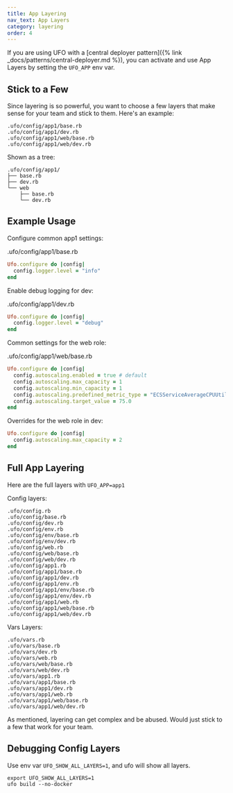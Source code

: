```yaml
---
title: App Layering
nav_text: App Layers
category: layering
order: 4
---
```


If you are using UFO with a [central deployer pattern]({% link _docs/patterns/central-deployer.md %}), you can activate and use App Layers by setting the `UFO_APP` env var.

## Stick to a Few

Since layering is so powerful, you want to choose a few layers that make sense for your team and stick to them. Here's an example:

    .ufo/config/app1/base.rb
    .ufo/config/app1/dev.rb
    .ufo/config/app1/web/base.rb
    .ufo/config/app1/web/dev.rb

Shown as a tree:

    .ufo/config/app1/
    ├── base.rb
    ├── dev.rb
    └── web
        ├── base.rb
        └── dev.rb

## Example Usage

Configure common app1 settings:

.ufo/config/app1/base.rb

```ruby
Ufo.configure do |config|
  config.logger.level = "info"
end
```

Enable debug logging for dev:

.ufo/config/app1/dev.rb

```ruby
Ufo.configure do |config|
  config.logger.level = "debug"
end
```

Common settings for the web role:

.ufo/config/app1/web/base.rb

```ruby
Ufo.configure do |config|
  config.autoscaling.enabled = true # default
  config.autoscaling.max_capacity = 1
  config.autoscaling.min_capacity = 1
  config.autoscaling.predefined_metric_type = "ECSServiceAverageCPUUtilization"
  config.autoscaling.target_value = 75.0
end
```

Overrides for the web role in dev:


```ruby
Ufo.configure do |config|
  config.autoscaling.max_capacity = 2
end
```

## Full App Layering

Here are the full layers with `UFO_APP=app1`

Config layers:

    .ufo/config.rb
    .ufo/config/base.rb
    .ufo/config/dev.rb
    .ufo/config/env.rb
    .ufo/config/env/base.rb
    .ufo/config/env/dev.rb
    .ufo/config/web.rb
    .ufo/config/web/base.rb
    .ufo/config/web/dev.rb
    .ufo/config/app1.rb
    .ufo/config/app1/base.rb
    .ufo/config/app1/dev.rb
    .ufo/config/app1/env.rb
    .ufo/config/app1/env/base.rb
    .ufo/config/app1/env/dev.rb
    .ufo/config/app1/web.rb
    .ufo/config/app1/web/base.rb
    .ufo/config/app1/web/dev.rb

Vars Layers:

    .ufo/vars.rb
    .ufo/vars/base.rb
    .ufo/vars/dev.rb
    .ufo/vars/web.rb
    .ufo/vars/web/base.rb
    .ufo/vars/web/dev.rb
    .ufo/vars/app1.rb
    .ufo/vars/app1/base.rb
    .ufo/vars/app1/dev.rb
    .ufo/vars/app1/web.rb
    .ufo/vars/app1/web/base.rb
    .ufo/vars/app1/web/dev.rb

As mentioned, layering can get complex and be abused. Would just stick to a few that work for your team.

## Debugging Config Layers

Use env var `UFO_SHOW_ALL_LAYERS=1`, and ufo will show all layers.

    export UFO_SHOW_ALL_LAYERS=1
    ufo build --no-docker
